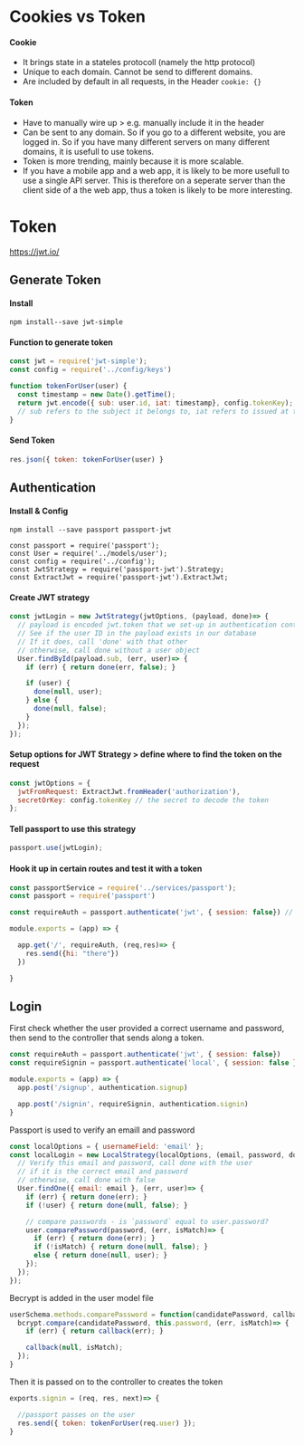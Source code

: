 # Cookies vs Token

#### Cookie
- It brings state in a stateles protocoll (namely the http protocol)
- Unique to each domain. Cannot be send to different domains. 
- Are included by default in all requests, in the Header `cookie: {}`


#### Token
- Have to manually wire up > e.g. manually include it in the header
- Can be sent to any domain. So if you go to a different website, you are logged in. So if you have many different servers on many different domains, it is usefull to use tokens.
- Token is more trending, mainly because it is more scalable. 
- If you have a mobile app and a web app, it is  likely to be more usefull to use a single API server. This is therefore on a seperate server than the client side of a the web app, thus a token is likely to be more interesting.

# Token
https://jwt.io/

## Generate Token
#### Install
```npm install--save jwt-simple```

#### Function to generate token
```js
const jwt = require('jwt-simple');
const config = require('../config/keys')

function tokenForUser(user) {
  const timestamp = new Date().getTime();
  return jwt.encode({ sub: user.id, iat: timestamp}, config.tokenKey);
  // sub refers to the subject it belongs to, iat refers to issued at time
}
```

#### Send Token
```js
res.json({ token: tokenForUser(user) }
```

## Authentication
#### Install & Config
```
npm install --save passport passport-jwt
```

```
const passport = require('passport');
const User = require('../models/user');
const config = require('../config');
const JwtStrategy = require('passport-jwt').Strategy;
const ExtractJwt = require('passport-jwt').ExtractJwt;
```

#### Create JWT strategy
```js
const jwtLogin = new JwtStrategy(jwtOptions, (payload, done)=> {
  // payload is encoded jwt.token that we set-up in authentication controller
  // See if the user ID in the payload exists in our database
  // If it does, call 'done' with that other
  // otherwise, call done without a user object
  User.findById(payload.sub, (err, user)=> {
    if (err) { return done(err, false); }

    if (user) {
      done(null, user);
    } else {
      done(null, false);
    }
  });
});
```
#### Setup options for JWT Strategy > define where to find the token on the request
```js
const jwtOptions = {
  jwtFromRequest: ExtractJwt.fromHeader('authorization'),
  secretOrKey: config.tokenKey // the secret to decode the token
};
```

#### Tell passport to use this strategy
```js
passport.use(jwtLogin);
```

#### Hook it up in certain routes and test it with a token
```js
const passportService = require('../services/passport');
const passport = require('passport')

const requireAuth = passport.authenticate('jwt', { session: false}) // have to specifically state that we don't use sessions

module.exports = (app) => {

  app.get('/', requireAuth, (req,res)=> {
    res.send({hi: "there"})
  })

}
```

## Login
First check whether the user provided a correct username and password, then send to the controller that sends along a token.
```js
const requireAuth = passport.authenticate('jwt', { session: false})
const requireSignin = passport.authenticate('local', { session: false })

module.exports = (app) => {
  app.post('/signup', authentication.signup)

  app.post('/signin', requireSignin, authentication.signin) 
}
```
Passport is used to verify an emaill and password
```js
const localOptions = { usernameField: 'email' };
const localLogin = new LocalStrategy(localOptions, (email, password, done)=> {
  // Verify this email and password, call done with the user
  // if it is the correct email and password
  // otherwise, call done with false
  User.findOne({ email: email }, (err, user)=> {
    if (err) { return done(err); }
    if (!user) { return done(null, false); }

    // compare passwords - is `password` equal to user.password?
    user.comparePassword(password, (err, isMatch)=> {
      if (err) { return done(err); }
      if (!isMatch) { return done(null, false); }
      else { return done(null, user); }
    });
  });
});
```
Becrypt is added in the user model file
```js
userSchema.methods.comparePassword = function(candidatePassword, callback) {
  bcrypt.compare(candidatePassword, this.password, (err, isMatch)=> {
    if (err) { return callback(err); }

    callback(null, isMatch);
  });
}
```
Then it is passed on to the controller to creates the token
```js
exports.signin = (req, res, next)=> {

  //passport passes on the user
  res.send({ token: tokenForUser(req.user) });
}
```












